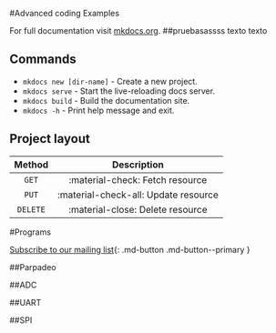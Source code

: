 #Advanced coding Examples

For full documentation visit [mkdocs.org](https://www.mkdocs.org).
##pruebasassss
texto texto
## Commands

* `mkdocs new [dir-name]` - Create a new project.
* `mkdocs serve` - Start the live-reloading docs server.
* `mkdocs build` - Build the documentation site.
* `mkdocs -h` - Print help message and exit.

## Project layout

| Method      | Description                          |
| :---------: | :----------------------------------: |
| `GET`       | :material-check:     Fetch resource  |
| `PUT`       | :material-check-all: Update resource |
| `DELETE`    | :material-close:     Delete resource |

#Programs

[Subscribe to our mailing list](#){: .md-button .md-button--primary }



##Parpadeo

##ADC

##UART

##SPI

